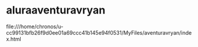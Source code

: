 # aluraaventuravryan
file:///home/chronos/u-cc99131bfb26f9d0ee01a69ccc41b145e94f0531/MyFiles/aventuravryan/index.html
